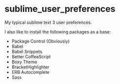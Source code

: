 # sublime_user_preferences
My typical sublime text 3 user preferences.

I also like to install the following packages as a base:

* Package Control (Obviously)
* Babel
* Babel Snippets
* Better CoffeeScript
* Boxy Theme
* BracketHighlighter
* ERB Autocomplete
* Sass
